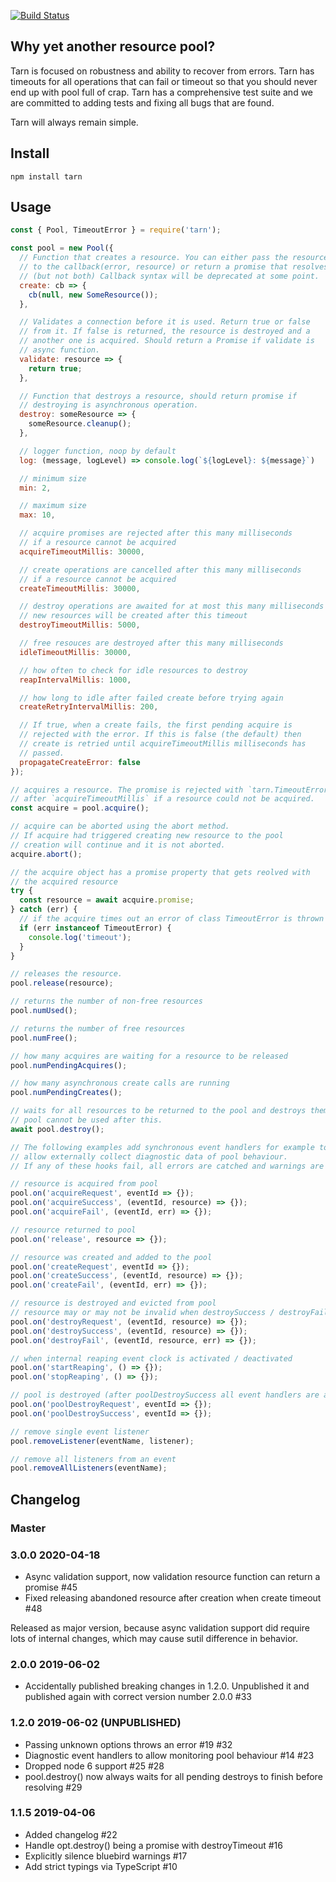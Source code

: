 [![Build Status](https://travis-ci.org/Vincit/tarn.js.svg?branch=master)](https://travis-ci.org/Vincit/tarn.js)

## Why yet another resource pool?

Tarn is focused on robustness and ability to recover from errors. Tarn has timeouts for all operations
that can fail or timeout so that you should never end up with pool full of crap. Tarn has a comprehensive
test suite and we are committed to adding tests and fixing all bugs that are found.

Tarn will always remain simple.

## Install

```
npm install tarn
```

## Usage

```js
const { Pool, TimeoutError } = require('tarn');

const pool = new Pool({
  // Function that creates a resource. You can either pass the resource
  // to the callback(error, resource) or return a promise that resolves the resource
  // (but not both) Callback syntax will be deprecated at some point.
  create: cb => {
    cb(null, new SomeResource());
  },

  // Validates a connection before it is used. Return true or false
  // from it. If false is returned, the resource is destroyed and a
  // another one is acquired. Should return a Promise if validate is
  // async function.
  validate: resource => {
    return true;
  },

  // Function that destroys a resource, should return promise if
  // destroying is asynchronous operation.
  destroy: someResource => {
    someResource.cleanup();
  },

  // logger function, noop by default
  log: (message, logLevel) => console.log(`${logLevel}: ${message}`)

  // minimum size
  min: 2,

  // maximum size
  max: 10,

  // acquire promises are rejected after this many milliseconds
  // if a resource cannot be acquired
  acquireTimeoutMillis: 30000,

  // create operations are cancelled after this many milliseconds
  // if a resource cannot be acquired
  createTimeoutMillis: 30000,

  // destroy operations are awaited for at most this many milliseconds
  // new resources will be created after this timeout
  destroyTimeoutMillis: 5000,

  // free resouces are destroyed after this many milliseconds
  idleTimeoutMillis: 30000,

  // how often to check for idle resources to destroy
  reapIntervalMillis: 1000,

  // how long to idle after failed create before trying again
  createRetryIntervalMillis: 200,

  // If true, when a create fails, the first pending acquire is
  // rejected with the error. If this is false (the default) then
  // create is retried until acquireTimeoutMillis milliseconds has
  // passed.
  propagateCreateError: false
});

// acquires a resource. The promise is rejected with `tarn.TimeoutError`
// after `acquireTimeoutMillis` if a resource could not be acquired.
const acquire = pool.acquire();

// acquire can be aborted using the abort method.
// If acquire had triggered creating new resource to the pool
// creation will continue and it is not aborted.
acquire.abort();

// the acquire object has a promise property that gets reolved with
// the acquired resource
try {
  const resource = await acquire.promise;
} catch (err) {
  // if the acquire times out an error of class TimeoutError is thrown
  if (err instanceof TimeoutError) {
    console.log('timeout');
  }
}

// releases the resource.
pool.release(resource);

// returns the number of non-free resources
pool.numUsed();

// returns the number of free resources
pool.numFree();

// how many acquires are waiting for a resource to be released
pool.numPendingAcquires();

// how many asynchronous create calls are running
pool.numPendingCreates();

// waits for all resources to be returned to the pool and destroys them.
// pool cannot be used after this.
await pool.destroy();

// The following examples add synchronous event handlers for example to
// allow externally collect diagnostic data of pool behaviour.
// If any of these hooks fail, all errors are catched and warnings are logged.

// resource is acquired from pool
pool.on('acquireRequest', eventId => {});
pool.on('acquireSuccess', (eventId, resource) => {});
pool.on('acquireFail', (eventId, err) => {});

// resource returned to pool
pool.on('release', resource => {});

// resource was created and added to the pool
pool.on('createRequest', eventId => {});
pool.on('createSuccess', (eventId, resource) => {});
pool.on('createFail', (eventId, err) => {});

// resource is destroyed and evicted from pool
// resource may or may not be invalid when destroySuccess / destroyFail is called
pool.on('destroyRequest', (eventId, resource) => {});
pool.on('destroySuccess', (eventId, resource) => {});
pool.on('destroyFail', (eventId, resource, err) => {});

// when internal reaping event clock is activated / deactivated
pool.on('startReaping', () => {});
pool.on('stopReaping', () => {});

// pool is destroyed (after poolDestroySuccess all event handlers are also cleared)
pool.on('poolDestroyRequest', eventId => {});
pool.on('poolDestroySuccess', eventId => {});

// remove single event listener
pool.removeListener(eventName, listener);

// remove all listeners from an event
pool.removeAllListeners(eventName);
```

## Changelog

### Master

### 3.0.0 2020-04-18

- Async validation support, now validation resource function can return a promise #45
- Fixed releasing abandoned resource after creation when create timeout #48

Released as major version, because async validation support did require lots of internal changes, which may cause sutil difference in behavior.

### 2.0.0 2019-06-02

- Accidentally published breaking changes in 1.2.0. Unpublished it and published again with correct version number 2.0.0 #33

### 1.2.0 2019-06-02 (UNPUBLISHED)

- Passing unknown options throws an error #19 #32
- Diagnostic event handlers to allow monitoring pool behaviour #14 #23
- Dropped node 6 support #25 #28
- pool.destroy() now always waits for all pending destroys to finish before resolving #29

### 1.1.5 2019-04-06

- Added changelog #22
- Handle opt.destroy() being a promise with destroyTimeout #16
- Explicitly silence bluebird warnings #17
- Add strict typings via TypeScript #10
